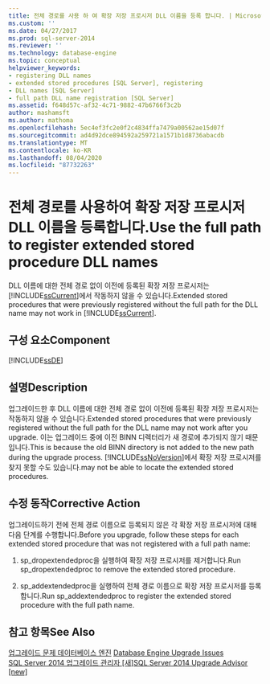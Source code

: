 ```yaml
---
title: 전체 경로를 사용 하 여 확장 저장 프로시저 DLL 이름을 등록 합니다. | Microsoft Docs
ms.custom: ''
ms.date: 04/27/2017
ms.prod: sql-server-2014
ms.reviewer: ''
ms.technology: database-engine
ms.topic: conceptual
helpviewer_keywords:
- registering DLL names
- extended stored procedures [SQL Server], registering
- DLL names [SQL Server]
- full path DLL name registration [SQL Server]
ms.assetid: f648d57c-af32-4c71-9882-47b6766f3c2b
author: mashamsft
ms.author: mathoma
ms.openlocfilehash: 5ec4ef3fc2e0f2c4834ffa7479a00562ae15d07f
ms.sourcegitcommit: ad4d92dce894592a259721a1571b1d8736abacdb
ms.translationtype: MT
ms.contentlocale: ko-KR
ms.lasthandoff: 08/04/2020
ms.locfileid: "87732263"
---
```

# <a name="use-the-full-path-to-register-extended-stored-procedure-dll-names"></a><span data-ttu-id="ae1b5-102">전체 경로를 사용하여 확장 저장 프로시저 DLL 이름을 등록합니다.</span><span class="sxs-lookup"><span data-stu-id="ae1b5-102">Use the full path to register extended stored procedure DLL names</span></span>
  <span data-ttu-id="ae1b5-103">DLL 이름에 대한 전체 경로 없이 이전에 등록된 확장 저장 프로시저는 [!INCLUDE[ssCurrent](../../includes/sscurrent-md.md)]에서 작동하지 않을 수 있습니다.</span><span class="sxs-lookup"><span data-stu-id="ae1b5-103">Extended stored procedures that were previously registered without the full path for the DLL name may not work in [!INCLUDE[ssCurrent](../../includes/sscurrent-md.md)].</span></span>  
  
## <a name="component"></a><span data-ttu-id="ae1b5-104">구성 요소</span><span class="sxs-lookup"><span data-stu-id="ae1b5-104">Component</span></span>  
 [!INCLUDE[ssDE](../../includes/ssde-md.md)]  
  
## <a name="description"></a><span data-ttu-id="ae1b5-105">설명</span><span class="sxs-lookup"><span data-stu-id="ae1b5-105">Description</span></span>  
 <span data-ttu-id="ae1b5-106">업그레이드한 후 DLL 이름에 대한 전체 경로 없이 이전에 등록된 확장 저장 프로시저는 작동하지 않을 수 있습니다.</span><span class="sxs-lookup"><span data-stu-id="ae1b5-106">Extended stored procedures that were previously registered without the full path for the DLL name may not work after you upgrade.</span></span> <span data-ttu-id="ae1b5-107">이는 업그레이드 중에 이전 BINN 디렉터리가 새 경로에 추가되지 않기 때문입니다.</span><span class="sxs-lookup"><span data-stu-id="ae1b5-107">This is because the old BINN directory is not added to the new path during the upgrade process.</span></span> [!INCLUDE[ssNoVersion](../../includes/ssnoversion-md.md)]<span data-ttu-id="ae1b5-108">에서 확장 저장 프로시저를 찾지 못할 수도 있습니다.</span><span class="sxs-lookup"><span data-stu-id="ae1b5-108">may not be able to locate the extended stored procedures.</span></span>  
  
## <a name="corrective-action"></a><span data-ttu-id="ae1b5-109">수정 동작</span><span class="sxs-lookup"><span data-stu-id="ae1b5-109">Corrective Action</span></span>  
 <span data-ttu-id="ae1b5-110">업그레이드하기 전에 전체 경로 이름으로 등록되지 않은 각 확장 저장 프로시저에 대해 다음 단계를 수행합니다.</span><span class="sxs-lookup"><span data-stu-id="ae1b5-110">Before you upgrade, follow these steps for each extended stored procedure that was not registered with a full path name:</span></span>  
  
1.  <span data-ttu-id="ae1b5-111">sp_dropextendedproc을 실행하여 확장 저장 프로시저를 제거합니다.</span><span class="sxs-lookup"><span data-stu-id="ae1b5-111">Run sp_dropextendedproc to remove the extended stored procedure.</span></span>  
  
2.  <span data-ttu-id="ae1b5-112">sp_addextendedproc을 실행하여 전체 경로 이름으로 확장 저장 프로시저를 등록합니다.</span><span class="sxs-lookup"><span data-stu-id="ae1b5-112">Run sp_addextendedproc to register the extended stored procedure with the full path name.</span></span>  
  
## <a name="see-also"></a><span data-ttu-id="ae1b5-113">참고 항목</span><span class="sxs-lookup"><span data-stu-id="ae1b5-113">See Also</span></span>  
 <span data-ttu-id="ae1b5-114">[업그레이드 문제 데이터베이스 엔진](../../../2014/sql-server/install/database-engine-upgrade-issues.md) </span><span class="sxs-lookup"><span data-stu-id="ae1b5-114">[Database Engine Upgrade Issues](../../../2014/sql-server/install/database-engine-upgrade-issues.md) </span></span>  
 [<span data-ttu-id="ae1b5-115">SQL Server 2014 업그레이드 관리자 &#91;새&#93;</span><span class="sxs-lookup"><span data-stu-id="ae1b5-115">SQL Server 2014 Upgrade Advisor &#91;new&#93;</span></span>](sql-server-2014-upgrade-advisor.md)  
  
  
